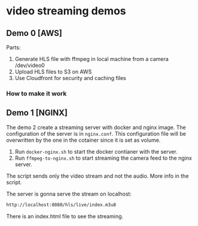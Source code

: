# video streaming demos

## Demo 0 [AWS]

Parts:

1. Generate HLS file with ffmpeg in local machine from a camera /dev/video0
2. Upload HLS files to S3 on AWS
3. Use Cloudfront for security and caching files

### How to make it work



## Demo 1 [NGINX]

The demo 2 create a streaming server with docker and nginx image. The
configuration of the server is in `nginx.conf`. This configuration file
will be overwritten by the one in the cotainer since it is set as volume.

1. Run `docker-nginx.sh` to start the docker contianer with the server.
2. Run `ffmpeg-to-nginx.sh` to start streaming the camera feed to the nginx
server.

The script sends only the video stream and not the audio. More info in the
script.

The server is gonna serve the stream on localhost:

```bash
http://localhost:8080/hls/live/index.m3u8
```

There is an index.html file to see the streaming.

